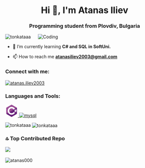 <h1 align="center">Hi 👋, I'm Atanas Iliev</h1>
<h3 align="center">Programming student from Plovdiv, Bulgaria</h3>
<img align ="right" alt="Coding" width="400" src="https://i.pinimg.com/originals/e4/26/70/e426702edf874b181aced1e2fa5c6cde.gif">

<p align="left"> <img src="https://komarev.com/ghpvc/?username=tonkataaa&label=Profile%20views&color=0e75b6&style=flat" alt="tonkataaa" /> </p>

- 🌱 I’m currently learning **C# and SQL in SoftUni.**

- 📫 How to reach me **atanasiliev2003@gmail.com**

<h3 align="left">Connect with me:</h3>
<p align="left">
<a href="https://instagram.com/atanas.iliev2003" target="blank"><img align="center" src="https://raw.githubusercontent.com/rahuldkjain/github-profile-readme-generator/master/src/images/icons/Social/instagram.svg" alt="atanas.iliev2003" height="30" width="40" /></a>
</p>

<h3 align="left">Languages and Tools:</h3>
<p align="left"> <a href="https://www.w3schools.com/cs/" target="_blank" rel="noreferrer"> <img src="https://raw.githubusercontent.com/devicons/devicon/master/icons/csharp/csharp-original.svg" alt="csharp" width="40" 
                                                                                             height="40"/> </a> <a href="https://mysql.com/" target="_blank" rel="noreferrer"> <img src="https://github.com/atanas000/atanas000/assets/68632595/368b8397-b8f3-4b9a-a4a6-d65b3e648d1e" alt="mysql" width="40" height="40"/> </a> </p>

<p><img align="left" src="https://github-readme-stats.vercel.app/api/top-langs?username=atanas000&show_icons=true&locale=en&layout=compact" alt="tonkataaa" /></p>

<p>&nbsp;<img align="center" src="https://github-readme-stats.vercel.app/api?username=atanas000&show_icons=true&locale=en" alt="tonkataaa" /></p>

### 🔝 Top Contributed Repo
![](https://github-contributor-stats.vercel.app/api?username=atanas000&limit=5&theme=dark&combine_all_yearly_contributions=true)

<p><img align="center" src="https://github-readme-streak-stats.herokuapp.com/?user=atanas000&" alt="atanas000" /></p>

